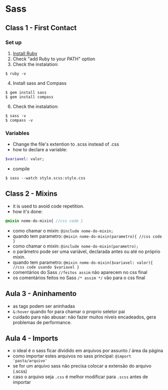 # Sass

## Class 1 - First Contact

### Set up
1. [Install Ruby](http://rubyinstaller.org/downloads "Ruby download link") 
2. Check "add Ruby to your PATH" option
3. Check the instalation:
```
$ ruby -v
```
4. Install sass and Compass
```
$ gem install sass
$ gem install compass
```
6. Check the instalation:
```
$ sass -v 
$ compass -v
```

### Variables
- Change the file's extention to .scss instead of .css
- how to declare a variable:
```sass
$variavel: valor;
```
- compile 
```
$ sass --watch style.scss:style.css
```

## Class 2 - Mixins
- it is used to avoid code repetition.
- how it's done: 
``` sass
@mixin nome-do-mixin{ //css code }
```
- como chamar o mixin: `@include nome-do-mixin;`
- quando tem parametro: `@mixin nome-do-mixin(parametro){ //css code }`
- como chamar o mixin: `@include nome-do-mixin(parametro);`
- o parâmetro pode ser uma variável, declarada antes ou até no próprio mixin.
- quando tem parametro: `@mixin nome-do-mixin($variavel: valor){ //css code usando $variavel }`
- comentários do Sass `//feitos assim` não aparecem no css final
- os comentários feitos no Sass `/* assim */` vão para o css final

## Aula 3 - Aninhamento
- as tags podem ser aninhadas 
- `&:hover` quando for para chamar o proprio seletor pai
- cuidado para não abusar: não fazer muitos níveis encadeados, gera problemas de performance.

## Aula 4 - Imports
- o ideal é o sass ficar dividido em arquivos por assunto / área da página
- como importar estes arquivos no sass principal: `@import 'pasta/arquivo'`
- se for um arquivo sass não precisa colocar a extensão do arquivo (.scss)
- caso o arquivo seja `.css` é melhor modificar para `.scss` antes de importar


